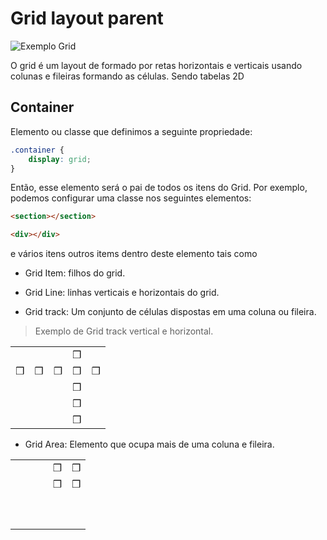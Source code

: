 # Grid layout parent

![Exemplo Grid](https://img.freepik.com/premium-vector/square-grid-paper-seamless-pattern-millimeter-paper-sheet-background_434359-268.jpg)

O grid é um layout de formado por retas horizontais e verticais usando colunas e fileiras formando as células. Sendo tabelas 2D

## Container

Elemento ou classe que definimos a seguinte propriedade:

```CSS
.container {
    display: grid;
}
```
Então, esse elemento será o pai de todos os itens do Grid. Por exemplo, podemos configurar uma classe nos seguintes elementos: 
```HTML
<section></section>

<div></div>
```
e vários itens outros items dentro deste elemento tais como

 *  Grid Item: filhos do grid.
 *  Grid Line: linhas verticais e horizontais do grid.
 

 *  Grid track: Um conjunto de células dispostas em uma coluna ou fileira.

> Exemplo de Grid track vertical e horizontal.

|   	|   	|   	|   	|   	|
|---	|---	|---	|---	|---	|
|   	|   	|   	|  ❒    |   	|
|  ❒    | ❒    	|  ❒    |  ❒    |  ❒    |
|   	|   	|   	|  ❒    |   	|
|   	|   	|   	|  ❒    |   	|
|   	|   	|   	|  ❒    |   	|

 *  Grid Area: Elemento que ocupa mais de uma coluna e fileira.

|   	|   	|   	|   	|   	|
|---	|---	|---	|---	|---	|
|   	|   	|   ⠀	|  ❒    |  ❒    |
|   	|   	|   	|  ❒    |  ❒    |
|   	|   	|   ⠀	|   	|   	|
|   	|   	|   ⠀	|   	|   	|
|   	|   	|   	|   	|   	|